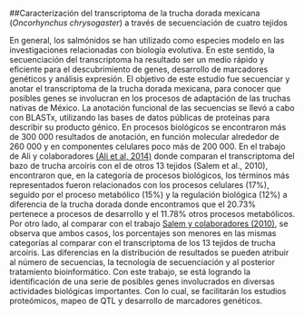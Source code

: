 ##Caracterización del transcriptoma de la trucha dorada mexicana (*Oncorhynchus chrysogaster*) a través de secuenciación de cuatro tejidos

En general, los salmónidos se han utilizado como especies modelo en las investigaciones relacionadas con biología evolutiva. En este sentido, la secuenciación del transcriptoma ha resultado ser un medio rápido y eficiente para el descubrimiento de genes, desarrollo de marcadores genéticos y análisis expresión. El objetivo de este estudio fue secuenciar y anotar el transcriptoma de la trucha dorada mexicana, para conocer que posibles genes se involucran en los procesos de adaptación de las truchas nativas de México. La anotación funcional de las secuencias se llevó a cabo con BLASTx, utilizando las bases de datos públicas de proteínas para describir su producto génico. En procesos biológicos se encontraron más de 300 000 resultados de anotación, en función molecular alrededor de 260 000 y en componentes celulares poco más de 200 000. En el trabajo de Ali y colaboradores [(Ali et al, 2014)](http://journal.frontiersin.org/article/10.3389/fgene.2014.00348/full) donde comparan el transcriptoma del bazo de trucha arcoíris con el de otros 13 tejidos (Salem et al., 2010), encontraron que, en la categoría de procesos biológicos, los términos más representados fueron relacionados con los procesos celulares (17%), seguido por el proceso metabólico (15%) y la regulación biológica (12%) a diferencia de la trucha dorada donde encontramos que el 20.73% pertenece a procesos de desarrollo y el 11.78% otros procesos metabólicos. Por otro lado, al comparar con el trabajo [Salem y colaboradores (2010)](http://bmcgenomics.biomedcentral.com/articles/10.1186/1471-2164-11-564), se observa que ambos casos, los porcentajes son menores en las mismas categorías al comparar con el transcriptoma de los 13 tejidos de trucha arcoíris. Las diferencias en la distribución de resultados se pueden atribuir al número de secuencias, la tecnología de secuenciación y al posterior tratamiento bioinformático. Con este trabajo, se está logrando la identificación de una serie de posibles genes involucrados en diversas actividades biológicas importantes. Con lo cual, se facilitarán los estudios proteómicos, mapeo de QTL y desarrollo de marcadores genéticos.


